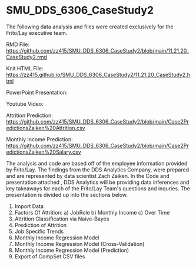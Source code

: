 # SMU_DDS_6306_CaseStudy2

The following data analysis and files were created exclusively for the Frito/Lay executive team.

RMD File: https://github.com/zz415/SMU_DDS_6306_CaseStudy2/blob/main/11.21.20_CaseStudy2.rmd

Knit HTML File: https://zz415.github.io/SMU_DDS_6306_CaseStudy2/11.21.20_CaseStudy2.html

PowerPoint Presentation: 

Youtube Video: 

Attrition Prediction: https://github.com/zz415/SMU_DDS_6306_CaseStudy2/blob/main/Case2PredictionsZaiken%20Attrition.csv

Monthly Income Prediction: https://github.com/zz415/SMU_DDS_6306_CaseStudy2/blob/main/Case2PredictionsZaiken%20Salary.csv

The analysis and code are based off of the  employee information provided by Frito/Lay. The findings from the DDS Analytics Company, were prepared and are represented by data scientist Zach Zaiken.  In the Code and presentation attached , DDS Analytics will be providing data inferences and key takeaways for each of the Frito/Lay Team's questions and inquries. The presentation is divided up into the sections below.

1. Import Data
2. Factors Of Attrition:
    a) JobRole
    b) Monthly Income
    c) Over Time
3. Attrition Classification via Naive-Bayes
4. Prediction of Attrition
5. Job Specific Trends
6. Monthly Income Regression Model
7. Monthly Income Regression Model (Cross-Validation)
8. Monthly Income Regression Model (Prediction)
9. Export of CompSet CSV files
